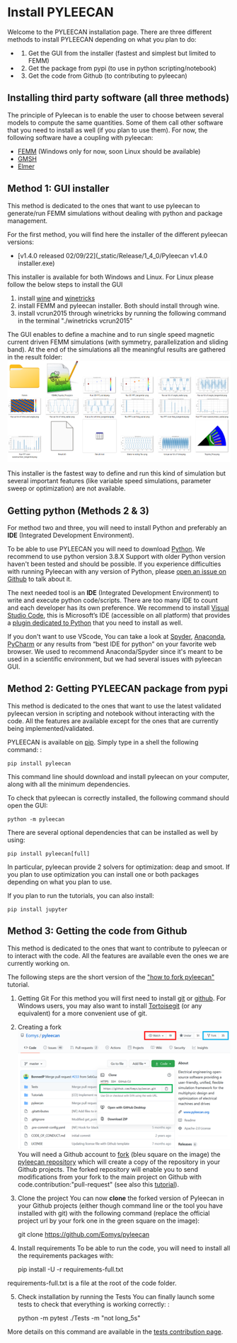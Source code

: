 Install PYLEECAN
================

Welcome to the PYLEECAN installation page. There are three different methods to
install PYLEECAN depending on what you plan to do:

- 1) Get the GUI from the installer (fastest and simplest  but limited to FEMM)
- 2) Get the package from pypi (to use in python scripting/notebook)
- 3) Get the code from Github (to contributing to pyleecan)

Installing third party software (all three methods)
---------------------------------------------------

The principle of Pyleecan is to enable the user to choose between
several models to compute the same quantities. Some of them call other
software that you need to install as well (if you plan to use them). For
now, the following software have a coupling with pyleecan:

-   [FEMM](http://www.femm.info/wiki/Download) (Windows only for now, soon Linux should be available)
-   [GMSH](http://gmsh.info/)
-   [Elmer](http://www.elmerfem.org/blog/)

Method 1: GUI installer
-----------------------
This method is dedicated to the ones that want to use pyleecan to generate/run FEMM simulations without dealing with python and package management.

For the first method, you will find here the installer of the different pyleecan versions:

- [v1.4.0 released 02/09/22](_static/Release/1_4_0/Pyleecan v1.4.0 installer.exe)

This installer is available for both Windows and Linux. 
For Linux please follow the below steps to install the GUI
1) install [wine](https://www.winehq.org/) and [winetricks](https://wiki.winehq.org/Winetricks)
2) install FEMM and pyleecan installer. Both should install through wine.
3) install vcrun2015 through winetricks by running the following command in the terminal "./winetricks vcrun2015"


The GUI enables to define a machine and to run single speed magnetic current driven FEMM simulations (with symmetry, parallelization and sliding band). At the end of the simulations all the meaningful results are gathered in the result folder:
![](_static/Simu_GUI_Results.png)

This installer is the fastest way to define and run this kind of simulation but several important features (like variable speed simulations, parameter sweep or optimization) are not available.


Getting python (Methods 2 & 3)
------------------------------
For method two and three, you will need to install Python and preferably an **IDE** (Integrated Development Environment).

To be able to use PYLEECAN you will need to download
[Python](https://www.python.org/downloads/). We recommend to use python version 3.8.X
Support with older Python version haven't been tested and should be possible. If you experience difficulties with running
Pyleecan with any version of Python, please [open an issue on
Github](https://github.com/Eomys/pyleecan/issues) to talk about it.

The next needed tool is an **IDE** (Integrated Development Environment) to write and execute python code/scripts.
There are too many IDE to count and each developer has its own
preference. We recommend to install [Visual Studio Code](https://code.visualstudio.com/docs/python/python-tutorial), this
is Microsoft’s IDE (accessible on all platform) that provides a [plugin
dedicated to Python](https://code.visualstudio.com/docs/python/python-tutorial) that you need to install as well. 

If you don't want to use VScode, You can take a look at [Spyder](https://docs.spyder-ide.org/index.html), [Anaconda](https://www.anaconda.com/distribution/), [PyCharm](https://www.jetbrains.com/fr-fr/pycharm/) or any results from “best IDE for
python” on your favorite web browser. 
We used to recommend Anaconda/Spyder since it's meant to be used in a scientific environment, but we had several issues with pyleecan GUI.

Method 2: Getting PYLEECAN package from pypi
--------------------------------------------
This method is dedicated to the ones that want to use the latest validated pyleecan version in scripting and notebook without interacting with the code.
All the features are available except for the ones that are currently being implemented/validated.

PYLEECAN is available on [pip](https://pypi.org/project/pip/). Simply
type in a shell the following command: :

    pip install pyleecan

This command line should download and install pyleecan on your computer,
along with all the minimum dependencies.

To check that pyleecan is correctly installed, the following command should open the GUI:

    python -m pyleecan 

There are several optional dependencies that can be installed as well by using:

    pip install pyleecan[full]

In particular, pyleecan provide 2 solvers for optimization: deap and smoot. If you plan to use optimization you can install one or both packages depending on what you plan to use.

If you plan to run the tutorials, you can also install:

    pip install jupyter

Method 3: Getting the code from Github
--------------------------------------
This method is dedicated to the ones that want to contribute to pyleecan or to interact with the code.
All the features are available even the ones we are currently working on. 

The following steps are the short version of the ["how to fork pyleecan"](fork.pyleecan.md) tutorial.
1) Getting Git
For this method you will first need to install
[git](https://git-scm.com/) or [github](https://desktop.github.com/).
For Windows users, you may also want to install
[Tortoisegit](https://tortoisegit.org/download/) (or any equivalent) for
a more convenient use of git. 

2) Creating a fork
![](_static/github_get_code.PNG)
You will need a Github account to
[fork](https://help.github.com/en/articles/fork-a-repo) (bleu square on
the image) the [pyleecan repository](https://github.com/Eomys/pyleecan)
which will create a copy of the repository in your Github projects. The
forked repository will enable you to send
modifications from your fork to the main project on Github with
code.contribution:"pull-request" (see also this [tutorial](integrate.contribution.md)).

3) Clone the project
You can now **clone** the forked version of Pyleecan in your Github projects (either though command line or the tool you have
installed with git) with the following command (replace the official project url by your fork one in the green square on the
image):

    git clone https://github.com/Eomys/pyleecan

4) Install requirements
To be able to run the code, you will need to install all the requirements packages with:

    pip install -U -r requirements-full.txt

requirements-full.txt is a file at the root of the code folder.

5) Check installation by running the Tests
You can finally launch some tests to check that everything is working
correctly: :

    python -m pytest ./Tests -m "not long_5s"

More details on this command are available in the [tests contribution page](test.contribution.md).
